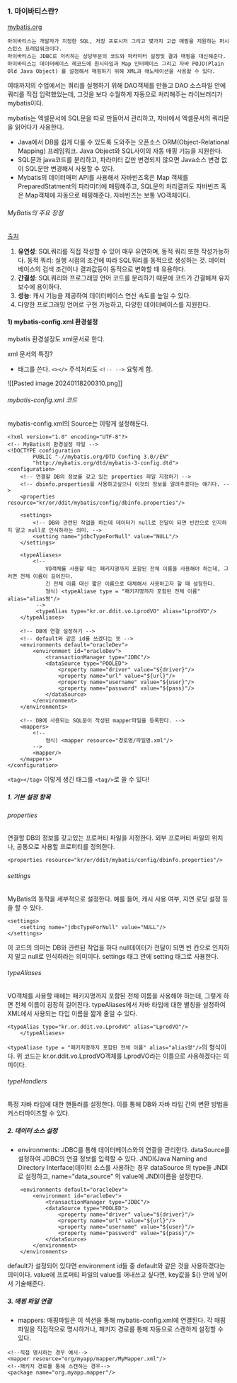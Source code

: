 ### 1. 마이바티스란?
[mybatis.org](https://mybatis.org/mybatis-3/ko/)

```
마이바티스는 개발자가 지정한 SQL, 저장 프로시저 그리고 몇가지 고급 매핑을 지원하는 퍼시스턴스 프레임워크이다.
마이바티스는 JDBC로 처리하는 상당부분의 코드와 파라미터 설정및 결과 매핑을 대신해준다.
마이바티스는 데이터베이스 레코드에 원시타입과 Map 인터페이스 그리고 자바 POJO(Plain Old Java Object) 를 설정해서 매핑하기 위해 XML과 애노테이션을 사용할 수 있다.
```

여태까지의 수업에서는 쿼리를 실행하기 위해 DAO객체를 만들고 DAO 소스파일 안에 쿼리를 직접 입력했었는데, 그것을 보다 수월하게 자동으로 처리해주는 라이브러리가 mybatis이다.

mybatis는 엑셀문서에 SQL문을 따로 만들어서 관리하고, 자바에서 엑셀문서의 쿼리문을 읽어다가 사용한다.

- Java에서 DB를 쉽게 다룰 수 있도록 도와주는 오픈소스 ORM(Object-Relational Mapping) 프레임워크.
	Java Object와 SQL사이의 자동 매핑 기능을 지원한다.
- SQL문과 java코드를 분리하고, 파라미터 값만 변경되지 않으면 Java소스 변경 없이 SQL문만 변경해서 사용할 수 있다.
- Mybatis의 데이터매퍼 API를 사용해서 자바빈즈혹은 Map 객체를 PreparedStatment의 파라미터에 매핑해주고, SQL문의 처리결과도 자바빈즈 혹은 Map객체에 자동으로 매핑해준다.
	자바빈즈는 보통 VO객체이다.

###### MyBatis의 주요 장점
[출처](https://ccomccomhan.tistory.com/130)
1. **유연성**: SQL쿼리를 직접 작성할 수 있어 매우 유연하며, 동적 쿼리 또한 작성가능하다.
	동적 쿼리: 실행 시점의 조건에 따라 SQL쿼리를 동적으로 생성하는 것.
	데이터베이스의 검색 조건이나 결과값등이 동적으로 변화할 때 유용하다.
2. **간결성**: SQL쿼리와 프로그래밍 언어 코드를 분리하기 때문에 코드가 간결해져 유지보수에 용이하다.
3. **성능**: 캐시 기능을 제공하여 데이터베이스 연산 속도를 높일 수 있다.
4. 다양한 프로그래밍 언어로 구현 가능하고, 다양한 데이터베이스를 지원한다.

#### 1) mybatis-config.xml 환경설정
mybatis 환경설정도 xml문서로 한다.

xml 문서의 특징?
- 태그를 쓴다. ``<></>`` 주석처리도 ``<!-- -->`` 요렇게 함.

![[Pasted image 20240118200310.png]]

###### mybatis-config.xml 코드
mybatis-config.xml의 Source는 이렇게 설정해둔다.
```
<?xml version="1.0" encoding="UTF-8"?>
<!-- MyBatis의 환경설정 파일 -->
<!DOCTYPE configuration
        PUBLIC "-//mybatis.org/DTD Confing 3.0//EN"
        "http://mybatis.org/dtd/mybatis-3-config.dtd">
<configuration>
	<!-- 연결할 DB의 정보를 갖고 있는 properties 파일 지정하기 -->
	<!-- dbinfo.properties를 사용하고싶으니 이것의 정보를 알려주겠다는 얘기다. -->
	<properties resource="kr/or/ddit/mybatis/config/dbinfo.properties"/>
	
	<settings>
		<!-- DB와 관련된 작업을 하는데 데이터가 null로 전달이 되면 빈칸으로 인지하지 말고 null로 인식하라는 의미. -->
		<setting name="jdbcTypeForNull" value="NULL"/>
	</settings>
	
	<typeAliases>
		<!--
			VO객체를 사용할 때는 패키지명까지 포함된 전체 이름을 사용해야 하는데, 그러면 전체 이름이 길어진다.
			긴 전체 이름 대신 짧은 이름으로 대체해서 사용하고자 할 때 설정한다.
			형식) <typeAliase type = "패키지명까지 포함된 전체 이름" alias="alias명"/>
		 -->
		 <typeAlias type="kr.or.ddit.vo.LprodVO" alias="LprodVO"/>
	</typeAliases>
	
	<!-- DB에 연결 설정하기 -->
	<!-- default와 같은 id를 쓰겠다는 뜻 -->
	<environments default="oracleDev">
		<environment id="oracleDev">
			<transactionManager type="JDBC"/>
			<dataSource type="POOLED">
				<property name="driver" value="${driver}"/>
				<property name="url" value="${url}"/>
				<property name="username" value="${user}"/>
				<property name="password" value="${pass}"/>
			</dataSource>
		</environment>
	</environments>
	
	<!-- DB에 사용되는 SQL문이 작성된 mapper파일을 등록한다. -->
	<mappers>
		<!-- 
			형식) <mapper resource="경로명/파일명.xml"/>
		-->
		<mapper/>
	</mappers>
</configuration>
```

``<tag></tag>`` 이렇게 생긴 태그를 ``<tag/>``로 쓸 수 있다!

##### 1. 기본 설정 항목
###### properties
연결할 DB의 정보를 갖고있는 프로퍼티 파일을 지정한다.
외부 프로퍼티 파일의 위치나, 공통으로 사용할 프로퍼티를 정의한다.
```
<properties resource="kr/or/ddit/mybatis/config/dbinfo.properties"/>
```

###### settings
MyBatis의 동작을 세부적으로 설정한다.
예를 들어, 캐시 사용 여부, 지연 로딩 설정 등을 할 수 있다.
```
<settings>
	<setting name="jdbcTypeForNull" value="NULL"/>
</settings>
```
이 코드의 의미는 DB와 관련된 작업을 하다 null데이터가 전달이 되면 빈 칸으로 인지하지 말고 null로 인식하라는 의미이다.
settings 태그 안에 setting 태그로 사용한다.

###### typeAliases
VO객체를 사용할 때에는 패키지명까지 포함된 전체 이름을 사용해야 하는데, 그렇게 하면 전체 이름이 굉장히 길어진다. 
typeAliases에서 자바 타입에 대한 별칭을 설정하여 XML에서 사용되는 타입 이름을 짧게 줄일 수 있다.

```
<typeAlias type="kr.or.ddit.vo.LprodVO" alias="LprodVO"/>
	</typeAliases>
```

``<typeAliase type = "패키지명까지 포함된 전체 이름" alias="alias명"/>``의 형식이다. 위 코드는 kr.or.ddit.vo.LprodVO객체를 LprodVO라는 이름으로 사용하겠다는 의미이다.
###### typeHandlers 
특정 자바 타입에 대한 핸들러를 설정한다.
이를 통해 DB와 자바 타입 간의 변환 방법을 커스터마이즈할 수 있다.
##### 2. 데이터 소스 설정
- environments: JDBC를 통해 데이터베이스와의 연결을 관리한다. dataSource를 설정하여 JDBC의 연결 정보를 입력할 수 있다.
	JNDI(Java Naming and Directory Interface)데이터 소스를 사용하는 경우
	dataSource 의 type을 JNDI로 설정하고, name="data_source" 의 value에 JNDI이름을 설정한다.

```
	<environments default="oracleDev">
		<environment id="oracleDev">
			<transactionManager type="JDBC"/>
			<dataSource type="POOLED">
				<property name="driver" value="${driver}"/>
				<property name="url" value="${url}"/>
				<property name="username" value="${user}"/>
				<property name="password" value="${pass}"/>
			</dataSource>
		</environment>
	</environments>
```
default가 설정되어 있다면 environment id들 중 default와 같은 것을 사용하겠다는 의미이다. 
value에 프로퍼티 파일의 value를 꺼내쓰고 싶다면, key값을 ${} 안에 넣어서 기술해준다.

##### 3. 매핑 파일 연결
- mappers: 매핑파일은 이 섹션을 통해 mybatis-config.xml에 연결된다. 각 매핑 파일을 직접적으로 명시하거나, 패키지 경로를 통해 자동으로 스캔하게 설정할 수 있다.
```
<!--직접 명시하는 경우 예시-->
<mapper resource="org/myapp/mapper/MyMapper.xml"/>
<!--패키지 경로를 통해 스캔하는 경우-->
<package name="org.myapp.mapper"/>
```
